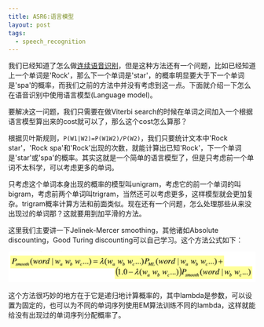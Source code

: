 ```yaml
---
title: ASR6:语言模型
layout: post
tags:
  - speech_recognition
---
```


我们已经知道了怎么做[连续语音识别](http://lufo.me/2015/07/21/ASR5.html)，但是这种方法还有一个问题，比如已经知道上一个单词是'Rock'，那么下一个单词是'star'，的概率明显要大于下一个单词是'spa'的概率，而我们之前的方法中并没有考虑到这一点。下面就介绍一下怎么在语音识别中使用语言模型(Language model)。

要解决这一问题，我们只需要在做Viterbi search的时候在单词之间加入一个根据语言模型算出来的cost就可以了，那么这个cost怎么算那？

根据贝叶斯规则，`P(W1|W2)=P(W1W2)/P(W2)`，我们只要统计文本中'Rock star'，'Rock spa'和'Rock'出现的次数，就能计算出已知'Rock'，下一个单词是'star'或'spa'的概率。其实这就是一个简单的语言模型了，但是只考虑前一个单词不太科学，可以考虑更多的单词。

只考虑这个单词本身出现的概率的模型叫unigram，考虑它的前一个单词的叫bigram，考虑前两个单词叫trigram，当然还可以考虑更多，这样模型就会更加复杂。trigram概率计算方法和前面类似。现在还有一个问题，怎么处理那些从来没出现过的单词那？这就要用到加平滑的方法。

这里我们主要讲一下Jelinek-Mercer smoothing，其他诸如Absolute discounting，Good Turing discounting可以自己学习。这个方法公式如下：

![](/media/files/2015/07/08.jpg)

这个方法很巧妙的地方在于它是递归地计算概率的，其中lambda是参数，可以设置为固定的，也可以为不同的单词序列使用EM算法训练不同的lambda，这样就能给没有出现过的单词序列分配概率了。

